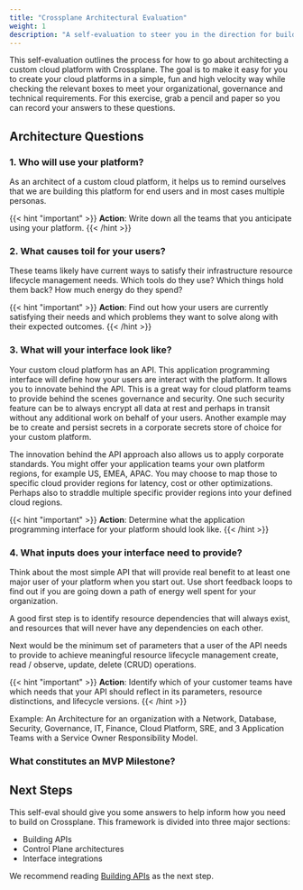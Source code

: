 ```yaml
---
title: "Crossplane Architectural Evaluation"
weight: 1
description: "A self-evaluation to steer you in the direction for build with Crossplane"
---
```


This self-evaluation outlines the process for how to go about architecting a custom cloud platform with Crossplane. The goal is to make it easy for you to create your cloud platforms in a simple, fun and high velocity way while checking the relevant boxes to meet your organizational, governance and technical requirements. For this exercise, grab a pencil and paper so you can record your answers to these questions.

## Architecture Questions

### 1. Who will use your platform?

As an architect of a custom cloud platform, it helps us to remind ourselves that we are building this platform for end users and in most cases multiple personas.

{{< hint "important" >}}
**Action**: Write down all the teams that you anticipate using your platform.
{{< /hint >}}

### 2. What causes toil for your users?

These teams likely have current ways to satisfy their infrastructure resource lifecycle management needs. Which tools do they use? Which things hold them back? How much energy do they spend?

{{< hint "important" >}}
**Action**: Find out how your users are currently satisfying their needs and which problems they want to solve along with their expected outcomes.
{{< /hint >}}

### 3. What will your interface look like?

Your custom cloud platform has an API. This application programming interface will define how your users are interact with the platform. It allows you to innovate behind the API. This is a great way for cloud platform teams to provide behind the scenes governance and security. One such security feature can be to always encrypt all data at rest and perhaps in transit without any additional work on behalf of your users. Another example may be to create and persist secrets in a corporate secrets store of choice for your custom platform.

The innovation behind the API approach also allows us to apply corporate standards. You might offer your application teams your own platform regions, for example US, EMEA, APAC. You may choose to map those to specific cloud provider regions for latency, cost or other optimizations. Perhaps also to straddle multiple specific provider regions into your defined cloud regions.

{{< hint "important" >}}
**Action**: Determine what the application programming interface for your platform should look like.
{{< /hint >}}

### 4. What inputs does your interface need to provide?

Think about the most simple API that will provide real benefit to at least one major user of your platform when you start out. Use short feedback loops to find out if you are going down a path of energy well spent for your organization.

A good first step is to identify resource dependencies that will always exist, and resources that will never have any dependencies on each other. 

Next would be the minimum set of parameters that a user of the API needs to provide to achieve meaningful resource lifecycle management create, read / observe, update, delete (CRUD) operations.

{{< hint "important" >}}
**Action**: Identify which of your customer teams have which needs that your API should reflect in its parameters, resource distinctions, and lifecycle versions.
{{< /hint >}}

Example: An Architecture for an organization with a Network, Database, Security, Governance, IT, Finance, Cloud Platform, SRE, and 3 Application Teams with a Service Owner Responsibility Model.

### What constitutes an MVP Milestone?

## Next Steps

This self-eval should give you some answers to help inform how you need to build on Crossplane. This framework is divided into three major sections:

- Building APIs
- Control Plane architectures
- Interface integrations

We recommend reading [Building APIs](../building-apis) as the next step.
